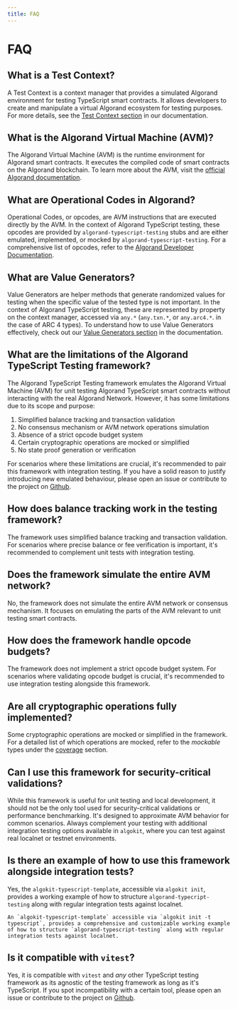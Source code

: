 ```yaml
---
title: FAQ
---
```


# FAQ

## What is a Test Context?

A Test Context is a context manager that provides a simulated Algorand environment for testing TypeScript smart contracts. It allows developers to create and manipulate a virtual Algorand ecosystem for testing purposes. For more details, see the [Test Context section](tg-concepts.md#test-context) in our documentation.

## What is the Algorand Virtual Machine (AVM)?

The Algorand Virtual Machine (AVM) is the runtime environment for Algorand smart contracts. It executes the compiled code of smart contracts on the Algorand blockchain. To learn more about the AVM, visit the [official Algorand documentation](https://developer.algorand.org/docs/get-details/dapps/avm/).

## What are Operational Codes in Algorand?

Operational Codes, or opcodes, are AVM instructions that are executed directly by the AVM. In the context of Algorand TypeScript testing, these opcodes are provided by `algorand-typescript-testing` stubs and are either emulated, implemented, or mocked by `algorand-typescript-testing`. For a comprehensive list of opcodes, refer to the [Algorand Developer Documentation](https://developer.algorand.org/docs/get-details/dapps/avm/teal/opcodes/?from_query=OPcodes#template-modal-overlay).

## What are Value Generators?

Value Generators are helper methods that generate randomized values for testing when the specific value of the tested type is not important. In the context of Algorand TypeScript testing, these are represented by property on the context manager, accessed via `any.*` (`any.txn.*`, or `any.arc4.*`. in the case of ARC 4 types). To understand how to use Value Generators effectively, check out our [Value Generators section](tg-concepts.md#value-generators) in the documentation.

## What are the limitations of the Algorand TypeScript Testing framework?

The Algorand TypeScript Testing framework emulates the Algorand Virtual Machine (AVM) for unit testing Algorand TypeScript smart contracts without interacting with the real Algorand Network. However, it has some limitations due to its scope and purpose:

1. Simplified balance tracking and transaction validation
2. No consensus mechanism or AVM network operations simulation
3. Absence of a strict opcode budget system
4. Certain cryptographic operations are mocked or simplified
5. No state proof generation or verification

For scenarios where these limitations are crucial, it's recommended to pair this framework with integration testing. If you have a solid reason to justify introducing new emulated behaviour, please open an issue or contribute to the project on [Github](https://github.com/algorandfoundation/algorand-typescript-testing).

## How does balance tracking work in the testing framework?

The framework uses simplified balance tracking and transaction validation. For scenarios where precise balance or fee verification is important, it's recommended to complement unit tests with integration testing.

## Does the framework simulate the entire AVM network?

No, the framework does not simulate the entire AVM network or consensus mechanism. It focuses on emulating the parts of the AVM relevant to unit testing smart contracts.

## How does the framework handle opcode budgets?

The framework does not implement a strict opcode budget system. For scenarios where validating opcode budget is crucial, it's recommended to use integration testing alongside this framework.

## Are all cryptographic operations fully implemented?

Some cryptographic operations are mocked or simplified in the framework. For a detailed list of which operations are mocked, refer to the _mockable_ types under the [coverage](./coverage.md) section.

## Can I use this framework for security-critical validations?

While this framework is useful for unit testing and local development, it should not be the only tool used for security-critical validations or performance benchmarking. It's designed to approximate AVM behavior for common scenarios. Always complement your testing with additional integration testing options available in `algokit`, where you can test against real localnet or testnet environments.

## Is there an example of how to use this framework alongside integration tests?

Yes, the `algokit-typescript-template`, accessible via `algokit init`, provides a working example of how to structure `algorand-typecript-testing` along with regular integration tests against localnet.

```
An `algokit-typescript-template` accessible via `algokit init -t typescript`, provides a comprehensive and customizable working example of how to structure `algorand-typescript-testing` along with regular integration tests against localnet.
```

## Is it compatible with `vitest`?

Yes, it is compatible with `vitest` and _any_ other TypeScript testing framework as its agnostic of the testing framework as long as it's TypeScript. If you spot incompatibility with a certain tool, please open an issue or contribute to the project on [Github](https://github.com/algorandfoundation/algorand-typescript-testing).
